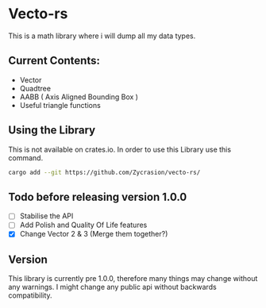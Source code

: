 # Vecto-rs
This is a math library where i will dump all my data types.

## Current Contents:
-   Vector
-   Quadtree
-   AABB ( Axis Aligned Bounding Box )
-   Useful triangle functions

## Using the Library
This is not available on crates.io.
In order to use this Library use this command.
```bash
cargo add --git https://github.com/Zycrasion/vecto-rs/
```

## Todo before releasing version 1.0.0
- [ ] Stabilise the API
- [ ] Add Polish and Quality Of Life features
- [x] Change Vector 2 & 3 (Merge them together?)

## Version
This library is currently pre 1.0.0, therefore many things may change without any warnings. I might change any public api without backwards compatibility.
